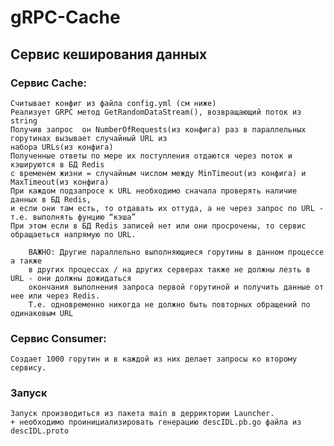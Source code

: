 # gRPC-Cache
## Сервис кеширования данных 

### Сервис Cache:

    Cчитывает конфиг из файла config.yml (см ниже)
    Реализует GRPC метод GetRandomDataStream(), возвращающий поток из string
    Получив запрос  он NumberOfRequests(из конфига) раз в параллельных горутинах вызывает случайный URL из 
    набора URLs(из конфига)
    Полученные ответы по мере их поступления отдаются через поток и кэшируются в БД Redis 
    с временем жизни = случайным числом между MinTimeout(из конфига) и MaxTimeout(из конфига)
    При каждом подзапросе к URL необходимо сначала проверять наличие данных в БД Redis, 
    и если они там есть, то отдавать их оттуда, а не через запрос по URL - т.е. выполнять фунцию “кэша”
    При этом если в БД Redis записей нет или они просрочены, то сервис обращаеться напрямую по URL.
        
        ВАЖНО: Другие параллельно выполняющиеся горутины в данном процессе а также 
        в других процессах / на других серверах также не должны лезть в URL - они должны дожидаться 
        окончания выполнения запроса первой горутиной и получить данные от нее или через Redis. 
        Т.е. одновременно никогда не должно быть повторных обращений по одинаковым URL

### Сервис Consumer:

    Создает 1000 горутин и в каждой из них делает запросы ко второму сервису.



### Запуск    
    Запуск производиться из пакета main в дерриктории Launcher. 
    + необходимо проинициализировать генерацию descIDL.pb.go файла из descIDL.proto 
